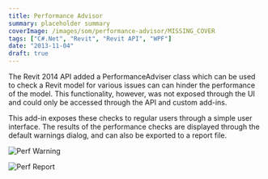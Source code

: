```yaml
---
title: Performance Advisor
summary: placeholder summary
coverImage: /images/som/performance-advisor/MISSING_COVER
tags: ["C#.Net", "Revit", "Revit API", "WPF"]
date: "2013-11-04"
draft: true
---
```


The Revit 2014 API added a PerformanceAdviser class which can be used to check a Revit model for various issues can can hinder the performance of the model. This functionality, however, was not exposed through the UI and could only be accessed through the API and custom add-ins.

This add-in exposes these checks to regular users through a simple user interface. The results of the performance checks are displayed through the default warnings dialog, and can also be exported to a report file.

![Perf Warning](Perf-Warning.png)

![Perf Report](Perf-Report.png)
